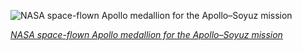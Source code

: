 
![NASA space-flown Apollo medallion for the Apollo–Soyuz mission](https://upload.wikimedia.org/wikipedia/commons/thumb/1/1e/Apollo-Soyuz_Test_Project_Flown_Silver_Robbins_Medallion.jpg/750px-Apollo-Soyuz_Test_Project_Flown_Silver_Robbins_Medallion.jpg)

*[NASA space-flown Apollo medallion for the Apollo–Soyuz mission](https://wikipedia.org/wiki/File:Apollo-Soyuz_Test_Project_Flown_Silver_Robbins_Medallion.jpg)*
